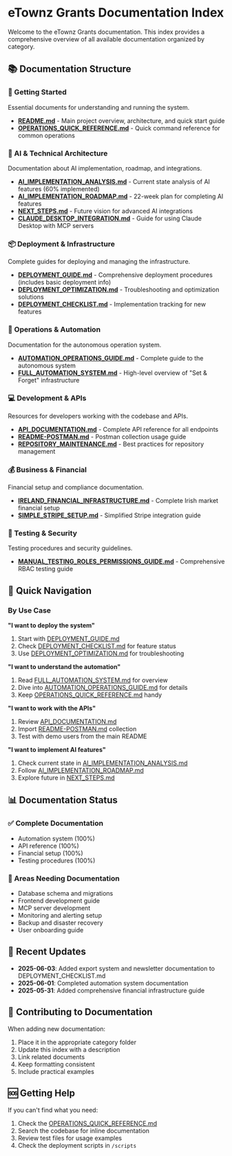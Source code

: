 # eTownz Grants Documentation Index

Welcome to the eTownz Grants documentation. This index provides a comprehensive overview of all available documentation organized by category.

## 📚 Documentation Structure

### 🚀 Getting Started
Essential documents for understanding and running the system.

- **[README.md](getting-started/README.md)** - Main project overview, architecture, and quick start guide
- **[OPERATIONS_QUICK_REFERENCE.md](getting-started/OPERATIONS_QUICK_REFERENCE.md)** - Quick command reference for common operations

### 🤖 AI & Technical Architecture
Documentation about AI implementation, roadmap, and integrations.

- **[AI_IMPLEMENTATION_ANALYSIS.md](ai-architecture/AI_IMPLEMENTATION_ANALYSIS.md)** - Current state analysis of AI features (60% implemented)
- **[AI_IMPLEMENTATION_ROADMAP.md](ai-architecture/AI_IMPLEMENTATION_ROADMAP.md)** - 22-week plan for completing AI features
- **[NEXT_STEPS.md](ai-architecture/NEXT_STEPS.md)** - Future vision for advanced AI integrations
- **[CLAUDE_DESKTOP_INTEGRATION.md](ai-architecture/CLAUDE_DESKTOP_INTEGRATION.md)** - Guide for using Claude Desktop with MCP servers

### 📦 Deployment & Infrastructure
Complete guides for deploying and managing the infrastructure.

- **[DEPLOYMENT_GUIDE.md](deployment/DEPLOYMENT_GUIDE.md)** - Comprehensive deployment procedures (includes basic deployment info)
- **[DEPLOYMENT_OPTIMIZATION.md](deployment/DEPLOYMENT_OPTIMIZATION.md)** - Troubleshooting and optimization solutions
- **[DEPLOYMENT_CHECKLIST.md](deployment/DEPLOYMENT_CHECKLIST.md)** - Implementation tracking for new features

### 🔧 Operations & Automation
Documentation for the autonomous operation system.

- **[AUTOMATION_OPERATIONS_GUIDE.md](operations/AUTOMATION_OPERATIONS_GUIDE.md)** - Complete guide to the autonomous system
- **[FULL_AUTOMATION_SYSTEM.md](operations/FULL_AUTOMATION_SYSTEM.md)** - High-level overview of "Set & Forget" infrastructure

### 💻 Development & APIs
Resources for developers working with the codebase and APIs.

- **[API_DOCUMENTATION.md](development/API_DOCUMENTATION.md)** - Complete API reference for all endpoints
- **[README-POSTMAN.md](development/README-POSTMAN.md)** - Postman collection usage guide
- **[REPOSITORY_MAINTENANCE.md](development/REPOSITORY_MAINTENANCE.md)** - Best practices for repository management

### 💰 Business & Financial
Financial setup and compliance documentation.

- **[IRELAND_FINANCIAL_INFRASTRUCTURE.md](business/IRELAND_FINANCIAL_INFRASTRUCTURE.md)** - Complete Irish market financial setup
- **[SIMPLE_STRIPE_SETUP.md](business/SIMPLE_STRIPE_SETUP.md)** - Simplified Stripe integration guide

### 🧪 Testing & Security
Testing procedures and security guidelines.

- **[MANUAL_TESTING_ROLES_PERMISSIONS_GUIDE.md](testing/MANUAL_TESTING_ROLES_PERMISSIONS_GUIDE.md)** - Comprehensive RBAC testing guide

## 🎯 Quick Navigation

### By Use Case

**"I want to deploy the system"**
1. Start with [DEPLOYMENT_GUIDE.md](deployment/DEPLOYMENT_GUIDE.md)
2. Check [DEPLOYMENT_CHECKLIST.md](deployment/DEPLOYMENT_CHECKLIST.md) for feature status
3. Use [DEPLOYMENT_OPTIMIZATION.md](deployment/DEPLOYMENT_OPTIMIZATION.md) for troubleshooting

**"I want to understand the automation"**
1. Read [FULL_AUTOMATION_SYSTEM.md](operations/FULL_AUTOMATION_SYSTEM.md) for overview
2. Dive into [AUTOMATION_OPERATIONS_GUIDE.md](operations/AUTOMATION_OPERATIONS_GUIDE.md) for details
3. Keep [OPERATIONS_QUICK_REFERENCE.md](getting-started/OPERATIONS_QUICK_REFERENCE.md) handy

**"I want to work with the APIs"**
1. Review [API_DOCUMENTATION.md](development/API_DOCUMENTATION.md)
2. Import [README-POSTMAN.md](development/README-POSTMAN.md) collection
3. Test with demo users from the main README

**"I want to implement AI features"**
1. Check current state in [AI_IMPLEMENTATION_ANALYSIS.md](ai-architecture/AI_IMPLEMENTATION_ANALYSIS.md)
2. Follow [AI_IMPLEMENTATION_ROADMAP.md](ai-architecture/AI_IMPLEMENTATION_ROADMAP.md)
3. Explore future in [NEXT_STEPS.md](ai-architecture/NEXT_STEPS.md)

## 📊 Documentation Status

### ✅ Complete Documentation
- Automation system (100%)
- API reference (100%)
- Financial setup (100%)
- Testing procedures (100%)

### 🚧 Areas Needing Documentation
- Database schema and migrations
- Frontend development guide
- MCP server development
- Monitoring and alerting setup
- Backup and disaster recovery
- User onboarding guide

## 🔄 Recent Updates

- **2025-06-03**: Added export system and newsletter documentation to DEPLOYMENT_CHECKLIST.md
- **2025-06-01**: Completed automation system documentation
- **2025-05-31**: Added comprehensive financial infrastructure guide

## 📝 Contributing to Documentation

When adding new documentation:
1. Place it in the appropriate category folder
2. Update this index with a description
3. Link related documents
4. Keep formatting consistent
5. Include practical examples

## 🆘 Getting Help

If you can't find what you need:
1. Check the [OPERATIONS_QUICK_REFERENCE.md](getting-started/OPERATIONS_QUICK_REFERENCE.md)
2. Search the codebase for inline documentation
3. Review test files for usage examples
4. Check the deployment scripts in `/scripts`